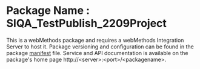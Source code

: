 # Package Name : SIQA_TestPublish_2209Project
This is a webMethods package and requires a webMethods Integration Server to host it. Package versioning and configuration can be found in the package [manifest](./SIQA_TestPublish_2209Project/manifest.v3) file. Service and API documentation is available on the package's home page http://&lt;server&gt;:&lt;port&gt;/&lt;packagename>.